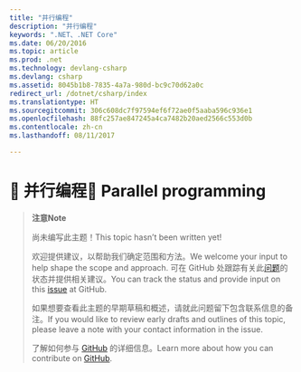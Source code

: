 ```yaml
---
title: "并行编程"
description: "并行编程"
keywords: ".NET、.NET Core"
ms.date: 06/20/2016
ms.topic: article
ms.prod: .net
ms.technology: devlang-csharp
ms.devlang: csharp
ms.assetid: 8045b1b8-7835-4a7a-980d-bc9c70d62a0c
redirect_url: /dotnet/csharp/index
ms.translationtype: HT
ms.sourcegitcommit: 306c608dc7f97594ef6f72ae0f5aaba596c936e1
ms.openlocfilehash: 88fc257ae847245a4ca7482b20aed2566c553d0b
ms.contentlocale: zh-cn
ms.lasthandoff: 08/11/2017

---
```


# <a name="-parallel-programming"></a><span data-ttu-id="ce068-104">🔧 并行编程</span><span class="sxs-lookup"><span data-stu-id="ce068-104">🔧 Parallel programming</span></span>

> <span data-ttu-id="ce068-105">**注意**</span><span class="sxs-lookup"><span data-stu-id="ce068-105">**Note**</span></span>
> 
> <span data-ttu-id="ce068-106">尚未编写此主题！</span><span class="sxs-lookup"><span data-stu-id="ce068-106">This topic hasn’t been written yet!</span></span> 
>
> <span data-ttu-id="ce068-107">欢迎提供建议，以帮助我们确定范围和方法。</span><span class="sxs-lookup"><span data-stu-id="ce068-107">We welcome your input to help shape the scope and approach.</span></span> <span data-ttu-id="ce068-108">可在 GitHub 处跟踪有关此[问题](https://github.com/dotnet/docs/issues/491)的状态并提供相关建议。</span><span class="sxs-lookup"><span data-stu-id="ce068-108">You can track the status and provide input on this [issue](https://github.com/dotnet/docs/issues/491) at GitHub.</span></span>
> 
> <span data-ttu-id="ce068-109">如果想要查看此主题的早期草稿和概述，请就此问题留下包含联系信息的备注。</span><span class="sxs-lookup"><span data-stu-id="ce068-109">If you would like to review early drafts and outlines of this topic, please leave a note with your contact information in the issue.</span></span>
>
> <span data-ttu-id="ce068-110">了解如何参与 [GitHub](https://github.com/dotnet/docs/blob/master/CONTRIBUTING.md) 的详细信息。</span><span class="sxs-lookup"><span data-stu-id="ce068-110">Learn more about how you can contribute on [GitHub](https://github.com/dotnet/docs/blob/master/CONTRIBUTING.md).</span></span>
>

